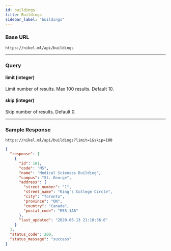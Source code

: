 ```yaml
---
id: buildings
title: Buildings
sidebar_label: "buildings"
---
```


### Base URL

`https://nikel.ml/api/buildings`

---

### Query

#### limit (integer)

Limit number of results. Max 100 results. Default 10.

#### skip (integer)

Skip number of results. Default 0.

---

### Sample Response

`https://nikel.ml/api/buildings?limit=1&skip=100`

```json
{
  "response": [
    {
      "id": 101,
      "code": "MS",
      "name": "Medical Sciences Building",
      "campus": "St. George",
      "address": {
        "street_number": "1",
        "street_name": "King's College Circle",
        "city": "Toronto",
        "province": "ON",
        "country": "Canada",
        "postal_code": "M5S 1A8"
      },
      "last_updated": "2020-06-13 21:10:36.0"
    }
  ],
  "status_code": 200,
  "status_message": "success"
}
```